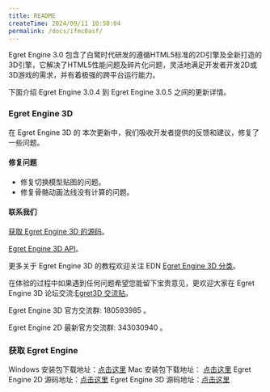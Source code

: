 ```yaml
---
title: README
createTime: 2024/09/11 10:50:04
permalink: /docs/ifmc0asf/
---
```

Egret Engine 3.0 包含了白鹭时代研发的遵循HTML5标准的2D引擎及全新打造的3D引擎，它解决了HTML5性能问题及碎片化问题，灵活地满足开发者开发2D或3D游戏的需求，并有着极强的跨平台运行能力。

下面介绍 Egret Engine 3.0.4 到 Egret Engine 3.0.5 之间的更新详情。

### Egret Engine 3D

在 Egret Engine 3D 的 本次更新中，我们吸收开发者提供的反馈和建议，修复了一些问题。

#### 修复问题

* 修复切换模型贴图的问题。
* 修复骨骼动画法线没有计算的问题。

#### 联系我们

[获取 Egret Engine 3D 的源码](https://github.com/egret-labs/egret-3d)。

[Egret Engine 3D API](http://edn.egret.com/cn/apidoc/index/name/egret3D.AnimaNodeCollection)。

更多关于 Egret Engine 3D 的教程欢迎关注 EDN [Egret Engine 3D 分类](http://edn.egret.com/cn/docs/page/775)。

在体验的过程中如果遇到任何问题希望您能留下宝贵意见，更欢迎大家在 Egret Engine 3D 论坛交流:[Egret3D 交流贴](http://bbs.egret.com/forum.php?mod=viewthread&tid=15653)。

Egret Engine 3D 官方交流群: 180593985 。

Egret Engine 2D 最新官方交流群: 343030940 。

### 获取 Egret Engine

Windows 安装包下载地址：[点击这里](http://tool.egret-labs.org/EgretEngine/EgretEngine-v3.0.5.exe)
Mac 安装包下载地址：     [点击这里](http://tool.egret-labs.org/EgretEngine/EgretEngine-v3.0.5.dmg)
Egret Engine 2D 源码地址：[点击这里](https://github.com/egret-labs/egret-core/tree/v3.0.5)
Egret Engine 3D 源码地址：[点击这里](https://github.com/egret-labs/egret-3d)
